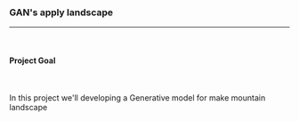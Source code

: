 ### GAN's  apply landscape
<hr>
<br>


#### <b>Project Goal</b> 

<br>

In this project we'll developing a Generative model for make mountain landscape


